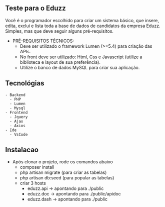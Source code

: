 ## Teste para o Eduzz
  Você é o programador escolhido para criar um sistema básico, que insere, edita, exclui e lista toda a base de dados de candidatos da empresa Eduzz. Simples, mas que deve seguir alguns pré-requisitos.
  
  - PRÉ-REQUISITOS TÉCNICOS: 
    - Deve ser utilizado o framework Lumen (>=5.4) para criação das APIs. 
    - No front deve ser utilizado: Html, Css e Javascript (utilize a biblioteca e layout de sua preferência). 
    - Utilize o banco de dados MySQL para criar sua aplicação.

## Tecnológias
    - Backend
      - PHP
      - Lumen
      - Mysql
    - Frontend
      - Jquery
      - Ajax
      - Axios
    - Ide
      - VsCode

## Instalacao
  - Após clonar o projeto, rode os comandos abaixo
    - composer install
    - php artisan migrate (para criar as tabelas)
    - php artisan db:seed (para popular as tabelas)
    - criar 3 hosts
      - eduzz.api -> apontando para ./public 
      - eduzz.doc -> apontando para ./public/apidoc
      - eduzz.dash -> apontando para ./public
  